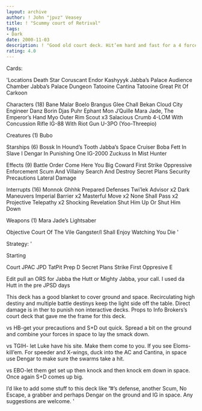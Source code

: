 ```yaml
---
layout: archive
author: ! John "jpvz" Veasey
title: ! "Scummy court of Retrival"
tags:
- Dark
date: 2000-11-03
description: ! "Good old court deck. Hit’em hard and fast for a 4 force swing every time. Perhaps not as good as Mr. Lewis’s version but fun and strong."
rating: 4.0
---
```

Cards: 

'Locations
Death Star
Coruscant
Endor
Kashyyyk
Jabba’s Palace Audience Chamber
Jabba’s Palace Dungeon
Tatooine Cantina
Tatooine Great Pit Of Carkoon

Characters (18)
Bane Malar
Boelo
Brangus Glee
Chall Bekan
Cloud City Engineer
Danz Borin
Djas Puhr
Ephant Mon
J’Quille
Mara Jade, The Emperor’s Hand
Myo
Outer Rim Scout  x3
Salacious Crumb
4-LOM With Concussion Rifle
IG-88 With Riot Gun
U-3PO (Yoo-Threepio)

Creatures (1)
Bubo

Starships (6)
Bossk In Hound’s Tooth
Jabba’s Space Cruiser
Boba Fett In Slave I
Dengar In Punishing One
IG-2000
Zuckuss In Mist Hunter

Effects (9)
Battle Order
Come Here You Big Coward
First Strike
Oppressive Enforcement
Scum And Villainy
Search And Destroy
Secret Plans
Security Precautions
Lateral Damage

Interrupts (16)
Monnok
Ghhhk
Prepared Defenses
Twi’lek Advisor  x2
Dark Maneuvers
Imperial Barrier  x2
Masterful Move	x2
None Shall Pass  x2
Projective Telepathy  x2
Shocking Revelation
Shut Him Up Or Shut Him Down

Weapons (1)
Mara Jade’s Lightsaber

Objective
Court Of The Vile Gangster/I Shall Enjoy Watching You Die
'

Strategy: '

Starting

Court
JPAC
JPD
TatPit
Prep D
Secret Plans
Strike First
Oppresive E

Edit pull an ORS for Jabba the Hutt or Mighty Jabba, your call. I used da Hutt in the pre JPSD days


This deck has a good blanket to cover ground and space. Recirculating high destiny and multiple battle destinys keep the light side off the table. Direct damage is in ther to punish non interactive decks. Props to Info Brokers’s court deck that gave me the frame for this deck.

vs HB-get your precautions and S+D out quick. Spread a bit on the ground and combine your forces in space to lay the smack down.

vs TGIH- let Luke have his site. Make them come to you. If you see Eloms-kill’em. For speeder and X-wings, duck into the AC and Cantina, in space use Dengar to make sure the swarms take a hit.

vs EBO-let them get set up then knock and then knock em down in space. Once again S+D comes up big.

I’d like to add some stuff to this deck like ”#’s defense, another Scum, No Escape, a grabber and perhaps Dengar on the ground and IG in space.
Any suggestions are welcome.   '